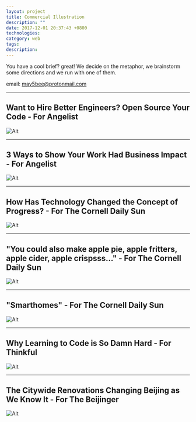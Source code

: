 ```yaml
---
layout: project
title: Commercial Illustration
description: ""
date: 2017-12-01 20:37:43 +0800
technologies:
category: web
tags:
description: 
---
```


You have a cool brief? great! We decide on the metaphor, we brainstorm some directions and we run with one of them.

email:
may5bee@protonmail.com


---


## Want to Hire Better Engineers? Open Source Your Code - For Angelist
![Alt]({{site.baseurl}}/img/illo/opensource.png)

---

## 3 Ways to Show Your Work Had Business Impact - For Angelist
![Alt]({{site.baseurl}}/img/illo/recruit.png)

---


## How Has Technology Changed the Concept of Progress? - For The Cornell Daily Sun
![Alt]({{site.baseurl}}/img/illo/plant.png)

---


## "You could also make apple pie, apple fritters, apple cider, apple crispsss..." - For The Cornell Daily Sun
![Alt]({{site.baseurl}}/img/illo/eden.jpg)

---


## "Smarthomes" - For The Cornell Daily Sun
![Alt]({{site.baseurl}}/img/illo/smarthome.jpeg)

---


## Why Learning to Code is So Damn Hard - For Thinkful
![Alt]({{site.baseurl}}/img/illo/drowning.jpeg)

---


## The Citywide Renovations Changing Beijing as We Know It - For The Beijinger
![Alt]({{site.baseurl}}/img/illo/apartments.jpeg)